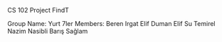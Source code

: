 CS 102 Project FindT

Group Name: Yurt 7ler
Members:
Beren Irgat 
Elif Duman
Elif Su Temirel
Nazim Nasibli
Barış Sağlam


